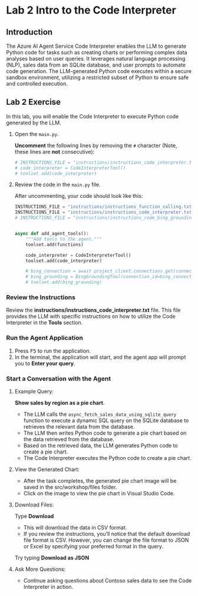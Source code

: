 # Lab 2 Intro to the Code Interpreter

## Introduction

The Azure AI Agent Service Code Interpreter enables the LLM to generate Python code for tasks such as creating charts or performing complex data analyses based on user queries. It leverages natural language processing (NLP), sales data from an SQLite database, and user prompts to automate code generation. The LLM-generated Python code executes within a secure sandbox environment, utilizing a restricted subset of Python to ensure safe and controlled execution.

## Lab 2 Exercise

In this lab, you will enable the Code Interpreter to execute Python code generated by the LLM.

1. Open the `main.py`.

    **Uncomment** the following lines by removing the `#` character (Note, these lines are **not** consecutive):

    ```python
    # INSTRUCTIONS_FILE = "instructions/instructions_code_interpreter.txt
    # code_interpreter = CodeInterpreterTool()
    # toolset.add(code_interpreter)
    ```

2. Review the code in the `main.py` file.

    After uncommenting, your code should look like this:

    ``` python
    INSTRUCTIONS_FILE = "instructions/instructions_function_calling.txt"
    INSTRUCTIONS_FILE = "instructions/instructions_code_interpreter.txt"
    # INSTRUCTIONS_FILE = "instructions/instructions_code_bing_grounding.txt"


    async def add_agent_tools():
        """Add tools to the agent."""
        toolset.add(functions)

        code_interpreter = CodeInterpreterTool()
        toolset.add(code_interpreter)

        # bing_connection = await project_client.connections.get(connection_name=BING_CONNECTION_NAME)
        # bing_grounding = BingGroundingTool(connection_id=bing_connection.id)
        # toolset.add(bing_grounding)
    ```

### Review the Instructions

Review the **instructions/instructions_code_interpreter.txt** file. This file provides the LLM with specific instructions on how to utilize the Code Interpreter in the **Tools** section.

### Run the Agent Application

1. Press <kbd>F5</kbd> to run the application.
2. In the terminal, the application will start, and the agent app will prompt you to  **Enter your query**.

### Start a Conversation with the Agent

1. Example Query:

   **Show sales by region as a pie chart**.

    - The LLM calls the `async_fetch_sales_data_using_sqlite_query` function to execute a dynamic SQL query on the SQLite database to retrieves the relevant data from the database.
    - The LLM then writes Python code to generate a pie chart based on the data retrieved from the database.
    - Based on the retrieved data, the LLM generates Python code to create a pie chart.
    - The Code Interpreter executes the Python code to create a pie chart.

2. View the Generated Chart:

   - After the task completes, the generated pie chart image will be saved in the src/workshop/files folder.
   - Click on the image to view the pie chart in Visual Studio Code.

3. Download Files:

    Type **Download**

    - This will download the data in CSV format.
    - If you review the instructions, you’ll notice that the default download file format is CSV. However, you can change the file format to JSON or Excel by specifying your preferred format in the query.

    Try typing **Download as JSON**

4. Ask More Questions:

    - Continue asking questions about Contoso sales data to see the Code Interpreter in action.
